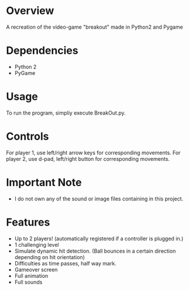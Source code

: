 # Overview
A recreation of the video-game "breakout" made in Python2 and Pygame

# Dependencies
+ Python 2
+ PyGame

# Usage
To run the program, simpliy execute BreakOut.py.

# Controls
For player 1, use left/right arrow keys for corresponding movements.
For player 2, use d-pad, left/right button for corresponding movements.

# Important Note
+ I do not own any of the sound or image files containing in this project.

# Features
- Up to 2 players! (automatically registered if a controller is plugged in.)
- 1 challenging level
- Simulate dynamic hit detection. (Ball bounces in a certain direction depending on hit orientation)
- Difficulties as time passes, half way mark.
- Gameover screen
- Full animation 
- Full sounds
